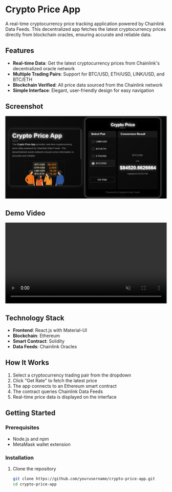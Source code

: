 # Crypto Price App

A real-time cryptocurrency price tracking application powered by Chainlink Data Feeds. This decentralized app fetches the latest cryptocurrency prices directly from blockchain oracles, ensuring accurate and reliable data.

## Features

- **Real-time Data**: Get the latest cryptocurrency prices from Chainlink's decentralized oracle network
- **Multiple Trading Pairs**: Support for BTC/USD, ETH/USD, LINK/USD, and BTC/ETH
- **Blockchain Verified**: All price data sourced from the Chainlink network
- **Simple Interface**: Elegant, user-friendly design for easy navigation

## Screenshot

![Crypto Price App Interface](Screenshot.png)

## Demo Video

<video width="100%" autoplay loop muted>
  <source src="/Crypto-Price.mp4" type="video/mp4">
  Your browser does not support the video tag.
</video>

## Technology Stack

- **Frontend**: React.js with Material-UI
- **Blockchain**: Ethereum
- **Smart Contract**: Solidity
- **Data Feeds**: Chainlink Oracles

## How It Works

1. Select a cryptocurrency trading pair from the dropdown
2. Click "Get Rate" to fetch the latest price
3. The app connects to an Ethereum smart contract
4. The contract queries Chainlink Data Feeds
5. Real-time price data is displayed on the interface

## Getting Started

### Prerequisites

- Node.js and npm
- MetaMask wallet extension

### Installation

1. Clone the repository
   ```bash
   git clone https://github.com/yourusername/crypto-price-app.git
   cd crypto-price-app